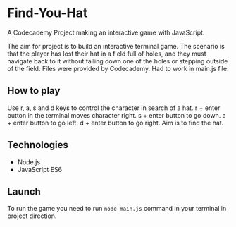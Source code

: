 # Find-You-Hat
A Codecademy Project making an interactive game with JavaScript.

The aim for project is to build an interactive terminal game. The scenario is that the player has lost their hat in a field full of holes, and they must navigate back to it without falling down one of the holes or stepping outside of the field. Files were provided by Codecademy. Had to work in main.js file.

## How to play

Use r, a, s and d keys to control the character in search of a hat. 
r + enter button in the terminal moves character right.
s + enter button to go down.
a + enter button to go left.
d + enter button to go right.
Aim is to find the hat.

## Technologies

- Node.js
- JavaScript ES6

## Launch 

To run the game you need to run `node main.js` command in your terminal in project direction.
